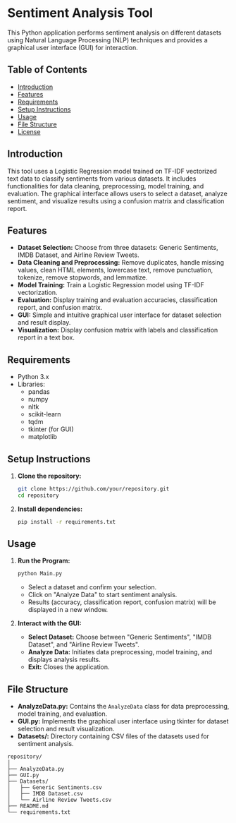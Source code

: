 # Sentiment Analysis Tool

This Python application performs sentiment analysis on different datasets using Natural Language Processing (NLP) techniques and provides a graphical user interface (GUI) for interaction.

## Table of Contents

- [Introduction](#introduction)
- [Features](#features)
- [Requirements](#requirements)
- [Setup Instructions](#setup-instructions)
- [Usage](#usage)
- [File Structure](#file-structure)
- [License](#license)

## Introduction

This tool uses a Logistic Regression model trained on TF-IDF vectorized text data to classify sentiments from various datasets. It includes functionalities for data cleaning, preprocessing, model training, and evaluation. The graphical interface allows users to select a dataset, analyze sentiment, and visualize results using a confusion matrix and classification report.

## Features

- **Dataset Selection:** Choose from three datasets: Generic Sentiments, IMDB Dataset, and Airline Review Tweets.
- **Data Cleaning and Preprocessing:** Remove duplicates, handle missing values, clean HTML elements, lowercase text, remove punctuation, tokenize, remove stopwords, and lemmatize.
- **Model Training:** Train a Logistic Regression model using TF-IDF vectorization.
- **Evaluation:** Display training and evaluation accuracies, classification report, and confusion matrix.
- **GUI:** Simple and intuitive graphical user interface for dataset selection and result display.
- **Visualization:** Display confusion matrix with labels and classification report in a text box.

## Requirements

- Python 3.x
- Libraries:
  - pandas
  - numpy
  - nltk
  - scikit-learn
  - tqdm
  - tkinter (for GUI)
  - matplotlib

## Setup Instructions

1. **Clone the repository:**
   ```bash
   git clone https://github.com/your/repository.git
   cd repository
   ```

2. **Install dependencies:**
   ```bash
   pip install -r requirements.txt
   ```

## Usage

1. **Run the Program:**
   ```bash
   python Main.py
   ```
   - Select a dataset and confirm your selection.
   - Click on "Analyze Data" to start sentiment analysis.
   - Results (accuracy, classification report, confusion matrix) will be displayed in a new window.

2. **Interact with the GUI:**
   - **Select Dataset:** Choose between "Generic Sentiments", "IMDB Dataset", and "Airline Review Tweets".
   - **Analyze Data:** Initiates data preprocessing, model training, and displays analysis results.
   - **Exit:** Closes the application.

## File Structure

- **AnalyzeData.py:** Contains the `AnalyzeData` class for data preprocessing, model training, and evaluation.
- **GUI.py:** Implements the graphical user interface using tkinter for dataset selection and result visualization.
- **Datasets/:** Directory containing CSV files of the datasets used for sentiment analysis.

```
repository/
│
├── AnalyzeData.py
├── GUI.py
├── Datasets/
│   ├── Generic Sentiments.csv
│   ├── IMDB Dataset.csv
│   └── Airline Review Tweets.csv
├── README.md
└── requirements.txt
```
